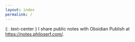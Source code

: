 ```yaml
---
layout: index
permalink: /
---
```


{: .text-center }
I share public notes with Obsidian Publish at <https://notes.philoserf.com/>.
